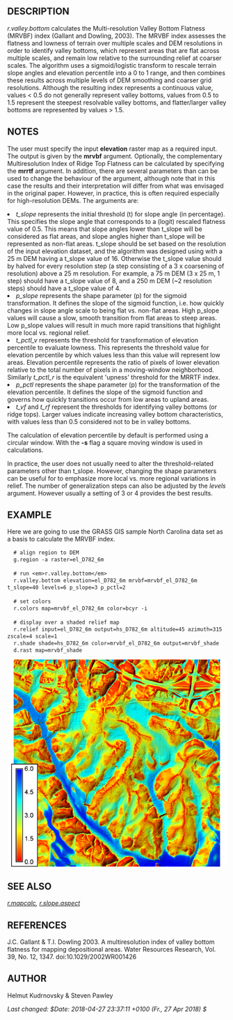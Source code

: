 <h2>DESCRIPTION</h2>

<em>r.valley.bottom</em> calculates the Multi-resolution Valley Bottom Flatness (MRVBF) index (Gallant and Dowling, 2003). The MRVBF index assesses the flatness and lowness of terrain over multiple scales and DEM resolutions in order to identify valley bottoms, which represent areas that are flat across multiple scales, and remain low relative to the surrounding relief at coarser scales. The algorithm uses a sigmoid/logistic transform to rescale terrain slope angles and elevation percentile into a 0 to 1 range, and then combines these results across multiple levels of DEM smoothing and coarser grid resolutions. Although the resulting index represents a continuous value, values < 0.5 do not generally represent valley bottoms, values from 0.5 to 1.5 represent the steepest resolvable valley bottoms, and flatter/larger valley bottoms are represented by values > 1.5.

<h2>NOTES</h2>

The user must specify the input <b>elevation</b> raster map as a required input. The output is given by the <b>mrvbf</b> argument. Optionally, the complementary Multiresolution Index of Ridge Top Flatness can be calculated by specifying the <b>mrrtf</b> argument. In addition, there are several parameters than can be used to change the behaviour of the argument, although note that in this case the results and their interpretation will differ from what was envisaged in the original paper. However, in practice, this is often required especially for high-resolution DEMs. The arguments are:

<p></p>
<li><em>t_slope</em> represents the initial threshold (t) for slope angle (in percentage). This specifies the slope angle that corresponds to a (logit) rescaled flatness value of 0.5. This means that slope angles lower than t_slope will be considered as flat areas, and slope angles higher than t_slope will be represented as non-flat areas. t_slope should be set based on the resolution of the input elevation dataset, and the algorithm was designed using with a 25 m DEM having a t_slope value of 16. Otherwise the t_slope value should by halved for every resolution step (a step consisting of a 3 x coarsening of resolution) above a 25 m resolution. For example, a 75 m DEM (3 x 25 m, 1 step) should have a t_slope value of 8, and a 250 m DEM (~2 resolution steps) should have a t_slope value of 4.</li>

<li><em>p_slope</em> represents the shape parameter (p) for the sigmoid transformation. It defines the slope of the sigmoid function, i.e. how quickly changes in slope angle scale to being flat vs. non-flat areas. High p_slope values will cause a slow, smooth transition from flat areas to steep areas. Low p_slope values will result in much more rapid transitions that highlight more local vs. regional relief.</li>

<li><em>t_pctl_v</em> represents the threshold for transformation of elevation percentile to evaluate lowness. This represents the threshold value for elevation percentile by which values less than this value will represent low areas. Elevation percentile represents the ratio of pixels of lower elevation relative to the total number of pixels in a moving-window neighborhood. Similarly <em>t_pctl_r</em> is the equivalent 'upness' threshold for the MRRTF index.</li>

<li><em>p_pctl</em> represents the shape parameter (p) for the transformation of the elevation percentile. It defines the slope of the sigmoid function and governs how quickly transitions occur from low areas to upland areas.</li>

<li><em>t_vf</em> and <em>t_rf</em> represent the thresholds for identifying valley bottoms (or ridge tops). Larger values indicate increasing valley bottom characteristics, with values less than 0.5 considered not to be in valley bottoms.</li>

<p>The calculation of elevation percentile by default is performed using a circular window. With the <b>-s</b> flag a square moving window is used in calculations.</p>

<p>In practice, the user does not usually need to alter the threshold-related parameters other than t_slope. However, changing the shape parameters can be useful for to emphasize more local vs. more regional variations in relief. The number of generalization steps can also be adjusted by the <em>levels</em> argument. However usually a setting of 3 or 4 provides the best results.</p>

<h2>EXAMPLE</h2>

<p>Here we are going to use the GRASS GIS sample North Carolina data set as a basis to calculate the MRVBF index.</p>

```
  # align region to DEM
  g.region -a raster=el_D782_6m
  
  # run <em>r.valley.bottom</em>
  r.valley.bottom elevation=el_D782_6m mrvbf=mrvbf_el_D782_6m t_slope=40 levels=6 p_slope=3 p_pctl=2
  
  # set colors
  r.colors map=mrvbf_el_D782_6m color=bcyr -i
  
  # display over a shaded relief map
  r.relief input=el_D782_6m output=hs_D782_6m altitude=45 azimuth=315 zscale=4 scale=1
  r.shade shade=hs_D782_6m color=mrvbf_el_D782_6m output=mrvbf_shade
  d.rast map=mrvbf_shade
```

<center>
<img src="mrvbf.png" alt="Multiresolution Index of Valley Bottom Flatness">
</center>

<h2>SEE ALSO</h2>

<em>
<a href="r.mapcalc.html">r.mapcalc</a>,
<a href="r.slope.aspect.html">r.slope.aspect</a>
</em>

<h2>REFERENCES</h2>

J.C. Gallant & T.I. Dowling 2003.
A multiresolution index of valley bottom flatness for mapping depositional areas.
Water Resources Research, Vol. 39, No. 12, 1347. doi:10.1029/2002WR001426

<h2>AUTHOR</h2>

Helmut Kudrnovsky & Steven Pawley

<p>
<i>Last changed: $Date: 2018-04-27 23:37:11 +0100 (Fr., 27 Apr 2018) $</i>
</p>
